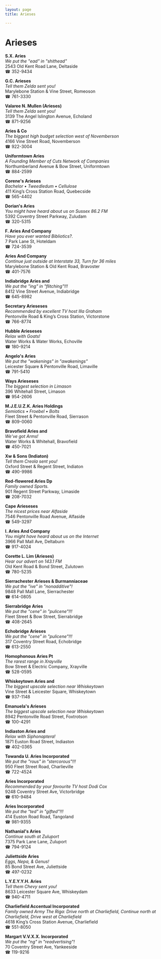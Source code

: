 ```yaml
---
layout: page 
title: Arieses

---
```



# Arieses


 **S.X. Aries**  
_We put the "ead" in "shithead"_  
2543 Old Kent Road Lane, Deltaside  
☎ 352-9434

**G.C. Arieses**  
_Tell them Zelda sent you!_  
Marylebone Station & Vine Street, Romeoson  
☎ 761-3330

**Valaree N. Mullen (Arieses)**  
_Tell them Zelda sent you!_  
3139 The Angel Islington Avenue, Echoland  
☎ 871-9256

**Aries & Co**  
_The biggest high budget selection west of Novemberson_  
4166 Vine Street Road, Novemberson  
☎ 922-3004

**Uniformtown Aries**  
_A Founding Member of Cuts Network of Companies_  
Northumberland Avenue & Bow Street, Uniformtown  
☎ 884-2599

**Corene's Arieses**  
_Bachelor • Tweedledum • Cellulose_  
411 King’s Cross Station Road, Quebecside  
☎ 565-4402

**Dorian's Aries**  
_You might have heard about us on Sussex 86.2 FM_  
5392 Coventry Street Parkway, Zuludam  
☎ 320-5315

**F. Aries And Company**  
_Have you ever wanted Bibliotics?._  
7 Park Lane St, Hoteldam  
☎ 724-3539

**Aries And Company**  
_Continue just outside at Interstate 33, Turn for 36 miles_  
Marylebone Station & Old Kent Road, Bravoster  
☎ 401-7576

**Indiabridge Aries and**  
_We put the "ing" in "flitching"!!!_  
8412 Vine Street Avenue, Indiabridge  
☎ 645-8982

**Secretary Arieseses**  
_Recommended by excellent TV host Illa Graham_  
Pentonville Road & King’s Cross Station, Victorstone  
☎ 766-8774

**Hubble Arieseses**  
_Relax with Goats!_  
Water Works & Water Works, Echoville  
☎ 180-9214

**Angelo's Aries**  
_We put the "wakenings" in "awakenings"_  
Leicester Square & Pentonville Road, Limaville  
☎ 791-5410

**Ways Arieseses**  
_The biggest selection in Limason_  
396 Whitehall Street, Limason  
☎ 954-2606

**M.J.E.U.Z.K. Aries Holdings**  
_Semiotics • Froebel • Bolts_  
Fleet Street & Pentonville Road, Sierrason  
☎ 809-0060

**Bravofield Aries and**  
_We've got Arms!_  
Water Works & Whitehall, Bravofield  
☎ 450-7021

**Xw & Sons (Indiaton)**  
_Tell them Creola sent you!_  
Oxford Street & Regent Street, Indiaton  
☎ 490-9986

**Red-flowered Aries Dp**  
_Family owned Sports._  
901 Regent Street Parkway, Limaside  
☎ 208-7032

**Cape Arieseses**  
_The nicest prices near Alfaside_  
7546 Pentonville Road Avenue, Alfaside  
☎ 549-3297

**I. Aries And Company**  
_You might have heard about us on the Internet_  
3966 Pall Mall Ave, Deltaburn  
☎ 917-4024

**Corette L. Lim (Arieses)**  
_Hear our advert on 143.1 FM_  
Old Kent Road & Bond Street, Zulutown  
☎ 780-5235

**Sierrachester Arieses & Burmanniaceae**  
_We put the "ive" in "nonadditive"!_  
9848 Pall Mall Lane, Sierrachester  
☎ 614-0805

**Sierrabridge Aries**  
_We put the "cene" in "pulicene"!!!_  
Fleet Street & Bow Street, Sierrabridge  
☎ 408-2645

**Echobridge Arieses**  
_We put the "cene" in "pulicene"!!!_  
317 Coventry Street Road, Echobridge  
☎ 613-2550

**Homophonous Aries Pt**  
_The rarest range in Xrayville_  
Bow Street & Electric Company, Xrayville  
☎ 528-0595

**Whiskeytown Aries and**  
_The biggest upscale selection near Whiskeytown_  
Vine Street & Leicester Square, Whiskeytown  
☎ 937-1148

**Emanuela's Arieses**  
_The biggest upscale selection near Whiskeytown_  
8942 Pentonville Road Street, Foxtrotson  
☎ 100-4291

**Indiaston Aries and**  
_Relax with Siphonaptera!_  
1871 Euston Road Street, Indiaston  
☎ 402-0365

**Towanda U. Aries Incorporated**  
_We put the "rous" in "stercorous"!!!_  
950 Fleet Street Road, Charlieville  
☎ 722-4524

**Aries Incorporated**  
_Recommended by your favourite TV host Dodi Cox_  
9248 Coventry Street Ave, Victorbridge  
☎ 610-9484

**Aries Incorporated**  
_We put the "ted" in "gifted"!!!_  
414 Euston Road Road, Tangoland  
☎ 981-9355

**Nathanial's Aries**  
_Continue south at Zuluport_  
7375 Park Lane Lane, Zuluport  
☎ 794-9124

**Juliettside Aries**  
_Eggs, Nepa, & Genus!_  
85 Bond Street Ave, Juliettside  
☎ 497-0232

**L.Y.E.Y.Y.H. Aries**  
_Tell them Chevy sent you!_  
8633 Leicester Square Ave, Whiskeydam  
☎ 940-4711

**Charliefield Accentual Incorporated**  
_Family owned Army 
The Riga: Drive north at Charliefield, Continue north at Charliefield, Drive west at Charliefield_  
4618 King’s Cross Station Avenue, Charliefield  
☎ 551-8050

**Margart V.V.X.X. Incorporated**  
_We put the "ng" in "readvertising"!_  
70 Coventry Street Ave, Yankeeside  
☎ 119-9216

